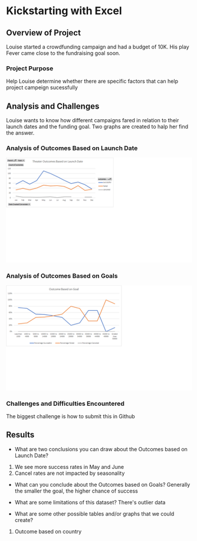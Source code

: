 # Kickstarting with Excel

## Overview of Project 
Louise started a crowdfunding campaign and had a budget of 10K. His play Fever came close to the fundraising goal soon.  

### Project Purpose 
Help Louise determine whether there are specific factors that can help project campeign sucessfully 

## Analysis and Challenges 
Louise wants to know how different campaigns fared in relation to their launch dates and the funding goal. Two graphs are created to halp her find the answer.

### Analysis of Outcomes Based on Launch Date
![](https://github.com/esaer/Kickstarter-analysis/raw/main/Theater_Outcomes_vs_Launch.png)

### Analysis of Outcomes Based on Goals
![](https://github.com/esaer/Kickstarter-analysis/raw/main/Outcome%20based%20on%20Goal.png)

### Challenges and Difficulties Encountered
The biggest challenge is how to submit this in Github

## Results

- What are two conclusions you can draw about the Outcomes based on Launch Date?
1. We see more success rates in May and June 
2. Cancel rates are not impacted by seasonality

- What can you conclude about the Outcomes based on Goals?
Generally the smaller the goal, the higher chance of success

- What are some limitations of this dataset?
There's outlier data 

- What are some other possible tables and/or graphs that we could create?
1. Outcome based on country


